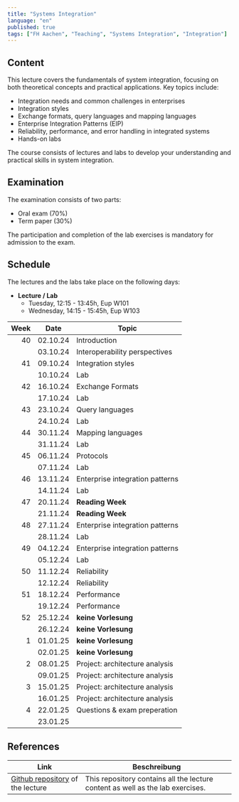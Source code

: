 ```yaml
---
title: "Systems Integration"
language: "en"
published: true
tags: ["FH Aachen", "Teaching", "Systems Integration", "Integration"]
---
```


## Content

This lecture covers the fundamentals of system integration, focusing on both
theoretical concepts and practical applications. Key topics include:

- Integration needs and common challenges in enterprises
- Integration styles
- Exchange formats, query languages and mapping languages
- Enterprise Integration Patterns (EIP)
- Reliability, performance, and error handling in integrated systems
- Hands-on labs

The course consists of lectures and labs to develop your understanding and
practical skills in system integration.

## Examination

The examination consists of two parts:

- Oral exam (70%)
- Term paper (30%)

The participation and completion of the lab exercises is mandatory
for admission to the exam.

## Schedule

The lectures and the labs take place on the following days:

- **Lecture / Lab**
  - Tuesday, 12:15 - 13:45h, Eup W101
  - Wednesday, 14:15 - 15:45h, Eup W103

| Week | Date     | Topic                           |
| ---: | -------- | ------------------------------- |
|   40 | 02.10.24 | Introduction                    |
|      | 03.10.24 | Interoperability perspectives   |
|   41 | 09.10.24 | Integration styles              |
|      | 10.10.24 | Lab                             |
|   42 | 16.10.24 | Exchange Formats                |
|      | 17.10.24 | Lab                             |
|   43 | 23.10.24 | Query languages                 |
|      | 24.10.24 | Lab                             |
|   44 | 30.11.24 | Mapping languages               |
|      | 31.11.24 | Lab                             |
|   45 | 06.11.24 | Protocols                       |
|      | 07.11.24 | Lab                             |
|   46 | 13.11.24 | Enterprise integration patterns |
|      | 14.11.24 | Lab                             |
|   47 | 20.11.24 | **Reading Week**                |
|      | 21.11.24 | **Reading Week**                |
|   48 | 27.11.24 | Enterprise integration patterns |
|      | 28.11.24 | Lab                             |
|   49 | 04.12.24 | Enterprise integration patterns |
|      | 05.12.24 | Lab                             |
|   50 | 11.12.24 | Reliability                     |
|      | 12.12.24 | Reliability                     |
|   51 | 18.12.24 | Performance                     |
|      | 19.12.24 | Performance                     |
|   52 | 25.12.24 | **keine Vorlesung**             |
|      | 26.12.24 | **keine Vorlesung**             |
|    1 | 01.01.25 | **keine Vorlesung**             |
|      | 02.01.25 | **keine Vorlesung**             |
|    2 | 08.01.25 | Project: architecture analysis  |
|      | 09.01.25 | Project: architecture analysis  |
|    3 | 15.01.25 | Project: architecture analysis  |
|      | 16.01.25 | Project: architecture analysis  |
|    4 | 22.01.25 | Questions & exam preperation    |
|      | 23.01.25 |                                 |

## References

| Link                                                                                 | Beschreibung                                                                   |
| ------------------------------------------------------------------------------------ | ------------------------------------------------------------------------------ |
| [Github repository](https://github.com/ceedee666/systems-integration) of the lecture | This repository contains all the lecture content as well as the lab exercises. |
